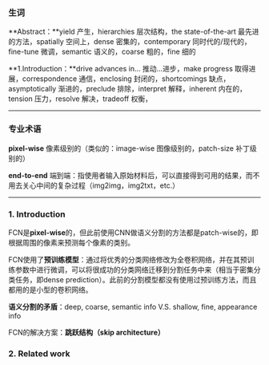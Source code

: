 ### 生词

**Abstract：**yield 产生，hierarchies 层次结构，the state-of-the-art 最先进的方法，spatially 空间上，dense 密集的，contemporary 同时代的/现代的，fine-tune 微调，semantic 语义的，coarse 粗的，fine 细的

**1.Introduction：**drive advances in... 推动...进步，make progress 取得进展，correspondence 通信，enclosing 封闭的，shortcomings 缺点，asymptotically 渐进的，preclude 排除，interpret 解释，inherent 内在的，tension 压力，resolve 解决，tradeoff 权衡，

---



### 专业术语

**pixel-wise** 像素级别的（类似的：image-wise 图像级别的，patch-size 补丁级别的）

**end-to-end** 端到端：指使用者输入原始材料后，可以直接得到可用的结果，而不用去关心中间的复杂过程（img2img，img2txt，etc.）

---





### 1. Introduction

FCN是**pixel-wise**的，但此前使用CNN做语义分割的方法都是patch-wise的，即根据周围的像素来预测每个像素的类别。



FCN使用了**预训练模型**：通过将优秀的分类网络修改为全卷积网络，并在其预训练参数中进行微调，可以将很成功的分类网络迁移到分割任务中来（相当于密集分类任务，即dense prediction）。此前的分割模型都没有使用过预训练方法，而且都用的是小型的卷积网络。



**语义分割的矛盾**：deep, coarse, semantic info V.S. shallow, fine, appearance info

FCN的解决方案：**跳跃结构（skip architecture）**



### 2. Related work















